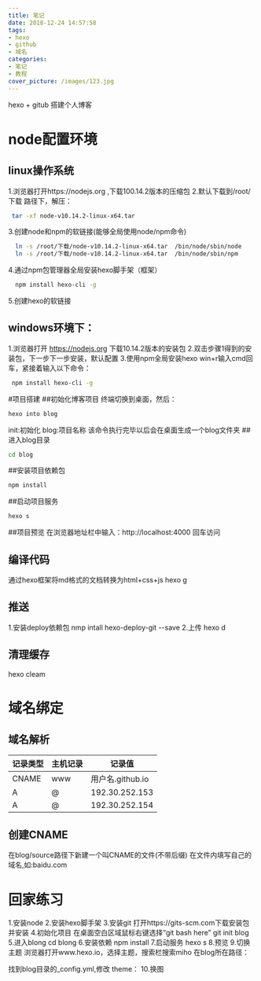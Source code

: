```yaml
---
title: 笔记
date: 2018-12-24 14:57:58
tags:
- hexo
- github
- 域名
categories:
- 笔记
- 教程
cover_picture: /images/123.jpg
---
```

hexo + gitub 搭建个人博客
# node配置环境
## linux操作系统
1.浏览器打开https://nodejs.org ,下载100.14.2版本的压缩包
2.默认下载到/root/下载 路径下，解压：
```bash
 tar -xf node-v10.14.2-linux-x64.tar
```
3.创建node和npm的软链接(能够全局使用node/npm命令)
```bash
  ln -s /root/下载/node-v10.14.2-linux-x64.tar  /bin/node/sbin/node
  ln -s /root/下载/node-v10.14.2-linux-x64.tar  /bin/node/sbin/npm
```
4.通过npm包管理器全局安装hexo脚手架（框架）
```bash
  npm install hexo-cli -g
```
5.创建hexo的软链接

## windows环境下：
1.浏览器打开 https://nodejs.org 下载10.14.2版本的安装包
2.双击步骤1得到的安装包，下一步下一步安装，默认配置
3.使用npm全局安装hexo
 win+r输入cmd回车，紧接着输入以下命令：
```bash
 npm install hexo-cli -g
```
#项目搭建
##初始化博客项目
终端切换到桌面，然后：
```bash
hexo into blog
```
init:初始化
blog:项目名称
该命令执行完毕以后会在桌面生成一个blog文件夹
##进入blog目录
```bash
cd blog
```
##安装项目依赖包
```bash
npm install
```
##启动项目服务
```bash
hexo s
```
##项目预览
在浏览器地址栏中输入：http://localhost:4000 回车访问
## 编译代码
通过hexo框架将md格式的文档转换为html+css+js
hexo g

## 推送
1.安装deploy依赖包
nmp intall hexo-deploy-git --save
2.上传
hexo d
## 清理缓存
hexo cleam

# 域名绑定
## 域名解析

记录类型|主机记录|记录值
-|-|-
CNAME|www|用户名.github.io
A|@|192.30.252.153
A|@|192.30.252.154

## 创建CNAME
在blog/source路径下新建一个叫CNAME的文件(不带后缀)
在文件内填写自己的域名,如:baidu.com



# 回家练习
1.安装node
2.安装hexo脚手架
3.安装git
打开https://gits-scm.com下载安装包并安装
4.初始化项目
在桌面空白区域鼠标右键选择“git bash here”
git init blog
5.进入blong
cd blong
6.安装依赖
npm install
7.启动服务
hexo s
8.预览
9.切换主题
浏览器打开www.hexo.io，选择主题，搜索栏搜索miho
在blog所在路径：

找到blog目录的_config.yml,修改 theme：
10.换图
